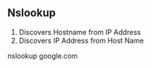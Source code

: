 ## Nslookup

1. Discovers Hostname from IP Address
2. Discovers IP Address from Host Name

nslookup google.com
